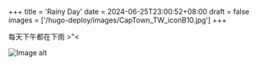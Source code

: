 +++
title = 'Rainy Day'
date = 2024-06-25T23:00:52+08:00
draft = false
images = ['/hugo-deploy/images/CapTown_TW_iconB10.jpg']
+++

每天下午都在下雨 >"<


![Image alt](/images/CapTown_TW_iconB10.jpg)